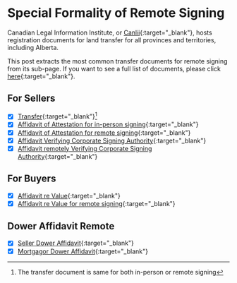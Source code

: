# Special Formality of Remote Signing

Canadian Legal Information Institute, or [Canlii](https://www.canlii.org/en/){:target="\_blank"}, hosts registration documents for land transfer for all provinces and territories, including Alberta.

This post extracts the most common transfer documents for remote signing from its sub-page. If you want to see a full list of documents, please click [here](https://www.canlii.org/en/ab/laws/regu/alta-reg-480-1981/latest/alta-reg-480-1981.html){:target="\_blank"}.

## For Sellers

- [x] [Transfer](https://docs.google.com/document/d/1RsXteEICpPMNYO2dtEhtwjJAk098crsP/edit?usp=sharing&ouid=104966965464336911050&rtpof=true&sd=true){:target="\_blank"}[^1]
- [x] [Affidavit of Attestation for in-person signing](https://docs.google.com/document/d/1vS3ypvNplRlthzJbzbqm1Lc4gQZNg8q3/edit?usp=sharing&ouid=104966965464336911050&rtpof=true&sd=true){:target="\_blank"}
- [x] [Affidavit of Attestation for remote signing](https://docs.google.com/document/d/1hz49B7SchCap2I7UuvhX7kSv4L6XmwZV/edit?usp=sharing&ouid=104966965464336911050&rtpof=true&sd=true){:target="\_blank"}
- [x] [Affidavit Verifying Corporate Signing Authority](https://docs.google.com/document/d/1jMfv0kdCcR4ReavYVXoWoh4Yao9d7Q5H/edit?usp=sharing&ouid=104966965464336911050&rtpof=true&sd=true){:target="\_blank"}
- [x] [Affidavit remotely Verifying Corporate Signing Authority](https://docs.google.com/document/d/1i1ohJc0XSB16pNj3kATfG_fSJJCD1t9D/edit?usp=sharing&ouid=104966965464336911050&rtpof=true&sd=true){:target="\_blank"}

[^1]: The transfer document is same for both in-person or remote signing

## For Buyers

- [x] [Affidavit re Value](https://docs.google.com/document/d/1HK47Q_jLLxnU4Mevag3bHv_GayBfQDwl/edit?usp=sharing&ouid=104966965464336911050&rtpof=true&sd=true){:target="\_blank"}
- [x] [Affidavit re Value for remote signing](https://docs.google.com/document/d/1HdXpc4RbqONlAttZq7aQ8llQ8Oq4RXoa/edit?usp=sharing&ouid=104966965464336911050&rtpof=true&sd=true){:target="\_blank"}

## Dower Affidavit Remote

- [x] [Seller Dower Affidavit](https://docs.google.com/document/d/1KO42m-GlezCKfSTeYLHQIu_gu4_L5xd0/edit?usp=sharing&ouid=104966965464336911050&rtpof=true&sd=true){:target="\_blank"}
- [x] [Mortgagor Dower Affidavit](https://docs.google.com/document/d/1E6jVR2-25QTG1tiWSWTruXBQPXIPN5uU/edit?usp=sharing&ouid=104966965464336911050&rtpof=true&sd=true){:target="\_blank"}
